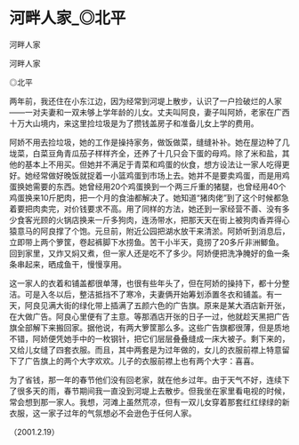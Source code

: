 # 河畔人家_◎北平

河畔人家

河畔人家

◎北平

两年前，我还住在小东江边，因为经常到河堤上散步，认识了一户捡破烂的人家——一对夫妻和一双未够上学年龄的儿女。丈夫叫阿良，妻子叫阿娇，老家在广西十万大山境内，来这里捡垃圾是为了攒钱盖房子和准备儿女上学的费用。

阿娇不用去捡垃圾，她的工作是操持家务，做饭做菜，缝缝补补。她在屋边种了几垅菜，白菜豆角青瓜茄子样样齐全，还养了十几只会下蛋的母鸡。除了米和盐，其他的基本上不用买。但她并不满足于青菜和鸡蛋的伙食，想方设法让一家人吃得更好。她经常做好晚饭就捉着一小篮鸡蛋到市场上去。她并不是要卖鸡蛋，而是用鸡蛋换她需要的东西。她曾经用20个鸡蛋换到一个两三斤重的猪腿，也曾经用40个鸡蛋换来10斤肥肉，把一个月的食油都解决了。她知道“猪肉佬”到了这个时候都急着要把肉卖完，对价钱要求不高。用了同样的方法，她还到一家经营不善、没有多少食客光顾的火锅店换来一斤多狗肉，连汤带水，把那天天在街上被狗肉香弄得心猿意马的阿良撑了个饱。元旦前，附近公园把湖水放干来清淤。阿娇听到消息后，立即带上两个箩筐，卷起裤脚下水捞鱼。苦干小半天，竟捞了20多斤非洲鲫鱼。回到家里，又炸又焖又煮，但一家人还是吃不了多少。阿娇便把洗净腌好的鱼一条条串起来，晒成鱼干，慢慢享用。

这一家人的衣着和铺盖都很单薄，也很有些年头了，但在阿娇的操持下，都十分整洁。可是入冬以后，整洁抵挡不了寒冷，夫妻俩开始筹划添置冬衣和铺盖。有一天，阿良见满大街的绿化带上插满了五颜六色的广告旗。原来是某大酒店新开张，在大做广告。阿良心里便有了主意。等那酒店开张的日子一过，他就趁天黑把广告旗全部解下来搬回家。据他说，有两大箩筐那么多。这些广告旗都很薄，但是质地不错，阿娇便凭她手中的一枚钢针，把它们层层叠叠缝成一床大被子。剩下来的，又给儿女缝了四套衣服。而且，其中两套是为过年做的，女儿的衣服前襟上特意留下了广告旗上的两个大字欢欢。儿子的衣服前襟上也有两个大字：喜喜。

为了省钱，那一年的春节他们没有回老家，就在他乡过年。由于天气不好，连续下了很多天的雨，春节期间我一直没到河堤上去散步。但我坐在家里看电视的时候，常会想到那一家人。我想，河滩上虽然荒凉，但有一双儿女穿着那套红红绿绿的新衣服，这一家子过年的气氛想必不会逊色于任何人家。

（2001.2.19）